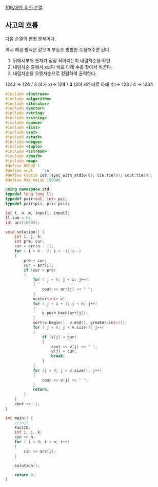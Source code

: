 [10973번: 이전 순열](https://www.acmicpc.net/problem/10973)

## 사고의 흐름

다음 순열의 변형 문제이다.

역시 해결 방식은 같으며 부등호 방향만 수정해주면 된다.

1. 뒤에서부터 숫자가 점점 작아지는지 내림차순을 확인.
2. 내림차순 중에서 x보다 바로 아래 수를 찾아서 바꾼다.
3. 내림차순을 오름차순으로 정렬하여 출력한다.

1243 → 12**4** / 3 (4가 x)→ 12**4** / **3** (3이 x의 바로 아래 수)→ 123 / 4 → 1234

```cpp
#include <iostream>
#include <algorithm>
#include <iterator>
#include <vector>
#include <string>
#include <cstring>
#include <queue>
#include <list>
#include <set>
#include <stack>
#include <deque>
#include <tuple>
#include <sstream>
#include <cmath>
#include <map>
#define DEBUG 1
#define endl    '\n'
#define FastIO ios::sync_with_stdio(0); cin.tie(0); cout.tie(0);
#define MAX_VALUE 150000

using namespace std;
typedef long long ll;
typedef pair<int, int> pii;
typedef pair<pii, pii> piii;

int t, n, m, input1, input2;
ll sum = 0;
int arr[10000];

void solution() {
	int i, j, k;
	int pre, cur;
	cur = arr[n - 1];
	for ( i = n - 2; i > -1; i--)
	{
		pre = cur;
		cur = arr[i];
		if (cur > pre)
		{
			for ( j = 0; j < i; j++)
			{
				cout << arr[j] << " ";
			}
			vector<int> v;
			for ( j = i + 1; j < n; j++)
			{
				v.push_back(arr[j]);
			}
			sort(v.begin(), v.end(), greater<int>());
			for ( j = 0; j < v.size(); j++)
			{
				if (v[j] < cur)
				{
					cout << v[j] << " ";
					v[j] = cur;
					break;
				}
			}
			for (j = 0; j < v.size(); j++)
			{
				cout << v[j] << " ";
			}
			return;
		}
	}
	cout << -1;
}

int main() {
	//init
	FastIO;
	int i, j, k;
	cin >> n;
	for ( i = 0; i < n; i++)
	{
		cin >> arr[i];
	}

	solution();

	return 0;
}
```
